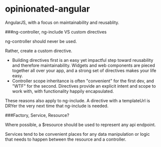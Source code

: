 opinionated-angular
===================

AngularJS, with a focus on maintainability and reusablity.


###ng-controller, ng-include VS custom directives

ng-controller should never be used.

Rather, create a custom directive.

- Building directives first is an easy yet impactful step toward reusability
and therefore maintainability. Widgets and web components are pieced together
all over your app, and a strong set of directives makes your life easy.
- Controller scope inheritance is often "convenient" for the first dev, and
"WTF" for the second. Directives provide an explicit intent and scope to work
with, with functionality happily encapsulated.

These reasons also apply to ng-include. A directive with a templateUrl is DRYer
the very next time that ng-include is needed.

###Factory, Service, Resource?

Where possible, a $resource should be used to represent any api endpoint.

Services tend to be convenient places for any data manipulation or logic that needs to happen between the resource and a controller.

